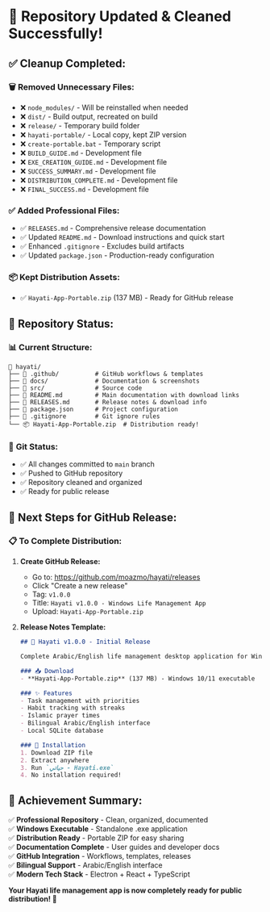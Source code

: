 # 🎉 Repository Updated & Cleaned Successfully!

## ✅ **Cleanup Completed:**

### 🗑️ **Removed Unnecessary Files:**
- ❌ `node_modules/` - Will be reinstalled when needed
- ❌ `dist/` - Build output, recreated on build
- ❌ `release/` - Temporary build folder  
- ❌ `hayati-portable/` - Local copy, kept ZIP version
- ❌ `create-portable.bat` - Temporary script
- ❌ `BUILD_GUIDE.md` - Development file
- ❌ `EXE_CREATION_GUIDE.md` - Development file
- ❌ `SUCCESS_SUMMARY.md` - Development file
- ❌ `DISTRIBUTION_COMPLETE.md` - Development file
- ❌ `FINAL_SUCCESS.md` - Development file

### ✅ **Added Professional Files:**
- ✅ `RELEASES.md` - Comprehensive release documentation
- ✅ Updated `README.md` - Download instructions and quick start
- ✅ Enhanced `.gitignore` - Excludes build artifacts
- ✅ Updated `package.json` - Production-ready configuration

### 📦 **Kept Distribution Assets:**
- ✅ `Hayati-App-Portable.zip` (137 MB) - Ready for GitHub release

## 🚀 **Repository Status:**

### 📊 **Current Structure:**
```
📁 hayati/
├── 📂 .github/          # GitHub workflows & templates
├── 📂 docs/             # Documentation & screenshots
├── 📂 src/              # Source code
├── 📄 README.md         # Main documentation with download links
├── 📄 RELEASES.md       # Release notes & download info
├── 📄 package.json      # Project configuration
├── 📄 .gitignore        # Git ignore rules
└── 📦 Hayati-App-Portable.zip  # Distribution ready!
```

### 🔄 **Git Status:**
- ✅ All changes committed to `main` branch
- ✅ Pushed to GitHub repository
- ✅ Repository cleaned and organized
- ✅ Ready for public release

## 🎯 **Next Steps for GitHub Release:**

### 📋 **To Complete Distribution:**

1. **Create GitHub Release:**
   - Go to: https://github.com/moazmo/hayati/releases
   - Click "Create a new release"
   - Tag: `v1.0.0`
   - Title: `Hayati v1.0.0 - Windows Life Management App`
   - Upload: `Hayati-App-Portable.zip`

2. **Release Notes Template:**
   ```markdown
   ## 🎉 Hayati v1.0.0 - Initial Release
   
   Complete Arabic/English life management desktop application for Windows.
   
   ### 📥 Download
   - **Hayati-App-Portable.zip** (137 MB) - Windows 10/11 executable
   
   ### ✨ Features
   - Task management with priorities
   - Habit tracking with streaks  
   - Islamic prayer times
   - Bilingual Arabic/English interface
   - Local SQLite database
   
   ### 🚀 Installation
   1. Download ZIP file
   2. Extract anywhere
   3. Run `حياتي - Hayati.exe`
   4. No installation required!
   ```

## 🌟 **Achievement Summary:**

✅ **Professional Repository** - Clean, organized, documented  
✅ **Windows Executable** - Standalone .exe application  
✅ **Distribution Ready** - Portable ZIP for easy sharing  
✅ **Documentation Complete** - User guides and developer docs  
✅ **GitHub Integration** - Workflows, templates, releases  
✅ **Bilingual Support** - Arabic/English interface  
✅ **Modern Tech Stack** - Electron + React + TypeScript  

**Your Hayati life management app is now completely ready for public distribution! 🎊**

